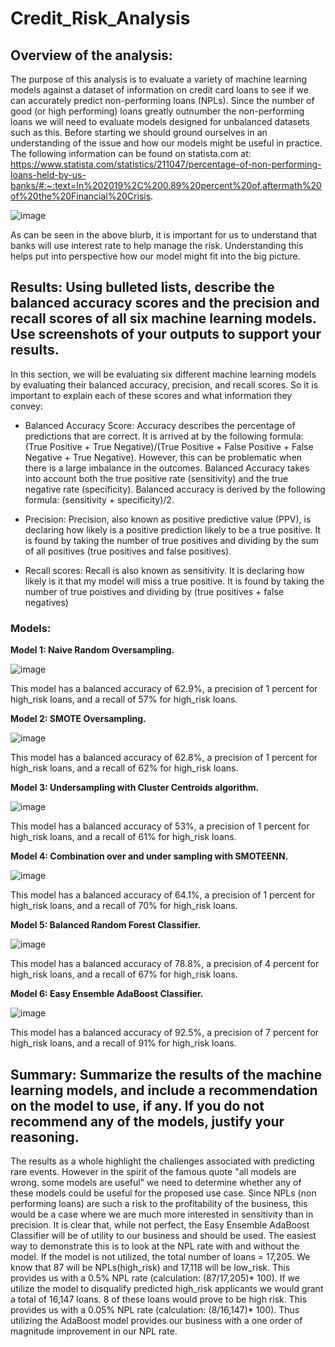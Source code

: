# Credit_Risk_Analysis

## Overview of the analysis: 

The purpose of this analysis is to evaluate a variety of machine learning models against a dataset of information on credit card loans to see if we can accurately predict non-performing loans (NPLs).  Since the number of good (or high performing) loans greatly outnumber the non-performing loans we will need to evaluate models designed for unbalanced datasets such as this.  Before starting we should ground ourselves in an understanding of the issue and how our models might be useful in practice.  The following information can be found on statista.com at:  https://www.statista.com/statistics/211047/percentage-of-non-performing-loans-held-by-us-banks/#:~:text=In%202019%2C%200.89%20percent%20of,aftermath%20of%20the%20Financial%20Crisis.

![image](https://user-images.githubusercontent.com/90977689/150642820-839d263b-fdeb-47ab-9e42-b1bb9a848530.png)

As can be seen in the above blurb, it is important for us to understand that banks will use interest rate to help manage the risk.  Understanding this helps put into perspective how our model might fit into the big picture.  


## Results: Using bulleted lists, describe the balanced accuracy scores and the precision and recall scores of all six machine learning models. Use screenshots of your outputs to support your results.

In this section, we will be evaluating six different machine learning models by evaluating their balanced accuracy, precision, and recall scores.  So it is important to explain each of these scores and what information they convey:
* Balanced Accuracy Score:
    Accuracy describes the percentage of predictions that are correct.  It is arrived at by the following formula: (True Positive + True Negative)/(True Positive + False Positive + False Negative + True Negative). However, this can be problematic when there is a large imbalance in the outcomes.  Balanced Accuracy takes into account both the true positive rate (sensitivity) and the true negative rate (specificity).  Balanced accuracy is derived by the following formula: (sensitivity + specificity)/2.
    
* Precision:
    Precision, also known as positive predictive value (PPV), is declaring how likely is a positive prediction likely to be a true positive.  It is found by taking the number of true positives and dividing by the sum of all positives (true positives and false positives).
    
* Recall scores:
    Recall is also known as sensitivity.  It is declaring how likely is it that my model will miss a true positive.  It is found by taking the number of true poistives and dividing by (true positives + false negatives)

### Models:

**Model 1: Naive Random Oversampling.**

![image](https://user-images.githubusercontent.com/90977689/150648657-1a41ccf6-cfa1-4775-be01-5cd238d12080.png)


This model has a balanced accuracy of 62.9%, a precision of 1 percent for high_risk loans, and a recall of 57% for high_risk loans.

**Model 2: SMOTE Oversampling.**

![image](https://user-images.githubusercontent.com/90977689/150646331-32ac4177-6838-4e40-b767-b954caa02380.png)

This model has a balanced accuracy of 62.8%, a precision of 1 percent for high_risk loans, and a recall of 62% for high_risk loans.

**Model 3: Undersampling with Cluster Centroids algorithm.**

![image](https://user-images.githubusercontent.com/90977689/150646395-f611f88e-d99b-4b00-9ecd-817a0eb20b40.png)

This model has a balanced accuracy of 53%, a precision of 1 percent for high_risk loans, and a recall of 61% for high_risk loans.

**Model 4: Combination over and under sampling with SMOTEENN.**

![image](https://user-images.githubusercontent.com/90977689/150646428-6cf50564-a40a-492e-84f8-aa5e523e6853.png)

This model has a balanced accuracy of 64.1%, a precision of 1 percent for high_risk loans, and a recall of 70% for high_risk loans.

**Model 5: Balanced Random Forest Classifier.**

![image](https://user-images.githubusercontent.com/90977689/150646480-d4296f61-eef2-4e61-a36f-c3b8d4b1069c.png)

This model has a balanced accuracy of 78.8%, a precision of 4 percent for high_risk loans, and a recall of 67% for high_risk loans.

**Model 6: Easy Ensemble AdaBoost Classifier.**

![image](https://user-images.githubusercontent.com/90977689/150646512-37e226b6-e3f9-41f4-9872-4ea8582bfacd.png)

This model has a balanced accuracy of 92.5%, a precision of 7 percent for high_risk loans, and a recall of 91% for high_risk loans.

## Summary: Summarize the results of the machine learning models, and include a recommendation on the model to use, if any. If you do not recommend any of the models, justify your reasoning.
The results as a whole highlight the challenges associated with predicting rare events.  However in the spirit of the famous quote "all models are wrong.  some models are useful" we need to determine whether any of these models could be useful for the proposed use case.  Since NPLs (non performing loans) are such a risk to the profitability of the business, this would be a case where we are much more interested in sensitivity than in precision.  It is clear that, while not perfect, the Easy Ensemble AdaBoost Classifier will be of utility to our business and should be used.  The easiest way to demonstrate this is to look at the NPL rate with and without the model.  If the model is not utilized, the total number of loans = 17,205.  We know that 87 will be NPLs(high_risk) and 17,118 will be low_risk.  This provides us with a 0.5% NPL rate (calculation: (87/17,205)* 100).  If we utilize the model to disqualify predicted high_risk applicants we would grant a total of 16,147 loans.  8 of these loans would prove to be high risk.  This provides us with a 0.05% NPL rate (calculation: (8/16,147)* 100).  Thus utilizing the AdaBoost model provides our business with a one order of magnitude improvement in our NPL rate.
